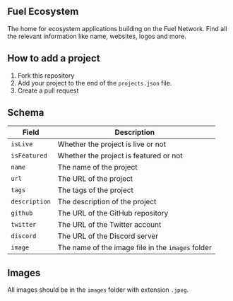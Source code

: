 ## Fuel Ecosystem

The home for ecosystem applications building on the Fuel Network. Find all the relevant information like name, websites, logos and more.

## How to add a project

1. Fork this repository
2. Add your project to the end of the `projects.json` file.
3. Create a pull request

## Schema

| Field | Description |
| --- | --- |
| `isLive` | Whether the project is live or not |
| `isFeatured` | Whether the project is featured or not |
| `name` | The name of the project |
| `url` | The URL of the project |
| `tags` | The tags of the project |
| `description` | The description of the project |
| `github` | The URL of the GitHub repository |
| `twitter` | The URL of the Twitter account |
| `discord` | The URL of the Discord server |
| `image` | The name of the image file in the `images` folder |

## Images

All images should be in the `images` folder with extension `.jpeg`.
